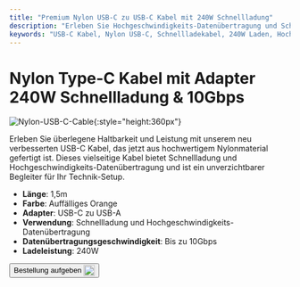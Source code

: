```yaml
---
title: "Premium Nylon USB-C zu USB-C Kabel mit 240W Schnellladung"
description: "Erleben Sie Hochgeschwindigkeits-Datenübertragung und Schnellladung mit unserem Premium Nylon USB-C zu USB-C Kabel, das für Langlebigkeit und Leistung konzipiert ist."
keywords: "USB-C Kabel, Nylon USB-C, Schnellladekabel, 240W Laden, Hochgeschwindigkeits-Datenübertragung"
---
```


# Nylon Type-C Kabel mit Adapter 240W Schnellladung & 10Gbps

![Nylon-USB-C-Cable](https://assets.openterface.com/images/product/part/nylon-usb-c-cable.jpg){:style="height:360px"}

Erleben Sie überlegene Haltbarkeit und Leistung mit unserem neu verbesserten USB-C Kabel, das jetzt aus hochwertigem Nylonmaterial gefertigt ist. Dieses vielseitige Kabel bietet Schnellladung und Hochgeschwindigkeits-Datenübertragung und ist ein unverzichtbarer Begleiter für Ihr Technik-Setup.

- **Länge**: 1,5m
- **Farbe**: Auffälliges Orange
- **Adapter**: USB-C zu USB-A
- **Verwendung**: Schnellladung und Hochgeschwindigkeits-Datenübertragung
- **Datenübertragungsgeschwindigkeit**: Bis zu 10Gbps
- **Ladeleistung**: 240W

<button class="md-button" onclick="window.location.href='https://shop.techxartisan.com/products/upgraded-nylon-usb-c-cable-240w-fast-charging-10gbps-data-transfer-1-5m-with-usb-a-adapter-eye-catching-orange'"> Bestellung aufgeben <img src="/images/trademark/txa.svg" alt="TxA Shop" style="vertical-align: middle; height: 20px;"></button>
